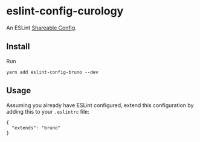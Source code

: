 # eslint-config-curology
An ESLint [Shareable Config](https://eslint.org/docs/developer-guide/shareable-configs).

## Install
Run

```
yarn add eslint-config-bruno --dev
```

## Usage
Assuming you already have ESLint configured, extend this configuration
by adding this to your `.eslintrc` file:

```
{
  "extends": "bruno"
}
```
